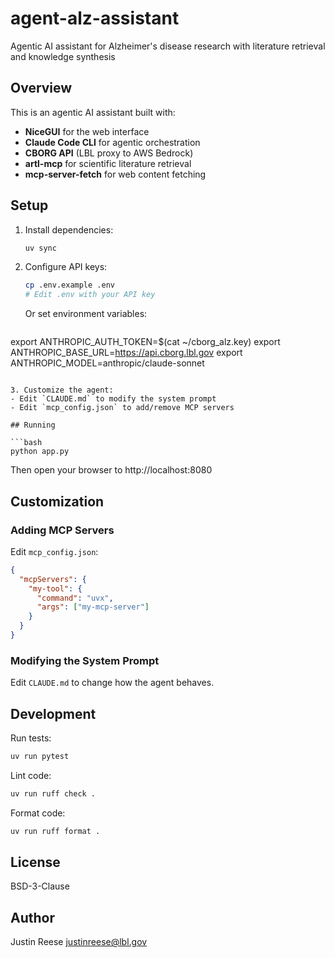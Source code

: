 # agent-alz-assistant

Agentic AI assistant for Alzheimer's disease research with literature retrieval and knowledge synthesis

## Overview

This is an agentic AI assistant built with:
- **NiceGUI** for the web interface
- **Claude Code CLI** for agentic orchestration
- **CBORG API** (LBL proxy to AWS Bedrock)
- **artl-mcp** for scientific literature retrieval
- **mcp-server-fetch** for web content fetching

## Setup

1. Install dependencies:
   ```bash
   uv sync
   ```

2. Configure API keys:
   ```bash
   cp .env.example .env
   # Edit .env with your API key
   ```

   Or set environment variables:
   ```bash
export ANTHROPIC_AUTH_TOKEN=$(cat ~/cborg_alz.key)
   export ANTHROPIC_BASE_URL=https://api.cborg.lbl.gov
   export ANTHROPIC_MODEL=anthropic/claude-sonnet
   ```

3. Customize the agent:
   - Edit `CLAUDE.md` to modify the system prompt
   - Edit `mcp_config.json` to add/remove MCP servers

## Running

```bash
python app.py
```

Then open your browser to http://localhost:8080

## Customization

### Adding MCP Servers

Edit `mcp_config.json`:

```json
{
  "mcpServers": {
    "my-tool": {
      "command": "uvx",
      "args": ["my-mcp-server"]
    }
  }
}
```

### Modifying the System Prompt

Edit `CLAUDE.md` to change how the agent behaves.

## Development

Run tests:
```bash
uv run pytest
```

Lint code:
```bash
uv run ruff check .
```

Format code:
```bash
uv run ruff format .
```

## License

BSD-3-Clause

## Author

Justin Reese <justinreese@lbl.gov>
